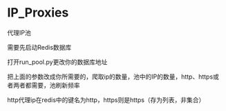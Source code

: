 # IP_Proxies
代理IP池

需要先启动Redis数据库

打开run_pool.py更改你的数据库地址

把上面的参数改成你所需要的，爬取ip的数量，池中的IP的数量，http、https或者两者都需要，池刷新频率

http代理ip在redis中的键名为http，https则是https（存为列表，非集合）
